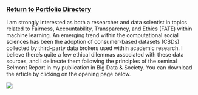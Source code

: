 ### [Return to Portfolio Directory](https://remypstewart.github.io/)

I am strongly interested as both a researcher and data scientist in topics related to Fairness, Accountability, Transparency, and Ethics (FATE) within machine learning. An emerging trend within the computational social sciences has been the adoption of consumer-based datasets (CBDs) collected by third-party data brokers used within academic research. I believe there’s quite a few ethical dilemmas associated with these data sources, and I delineate them following the principles of the seminal Belmont Report in my publication in Big Data & Society. You can download the article by clicking on the opening page below.

[<img src="bdb.jpg?raw=true"/>](Big_Data_and_Belmont.pdf)
